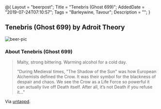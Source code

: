 @{
 Layout = "beerpost";
 Title = "Tenebris (Ghost 699)";
 AddedDate = "2019-07-24T07:10:57";
 Tags = "Barleywine, Tavour";
 Description = "";
 }
 

## Tenebris (Ghost 699) by Adroit Theory

![beer-pic]

### About Tenebris (Ghost 699)

> Malty, strong bittering. Warming alcohol for a cold day.
>
> "During Medieval times, "The Shadow of the Sun" was how European Alchemists defined the Crow. It was their symbol for the blackness of despair and chaos.
> We see the Crow as a Life Force so powerful it can actually live off Death itself. After all, it’s not Death if you refuse it…"

Via [untappd][untappd-url].

[untappd-url]: <https://untappd.com//b/adroit-theory-tenebris-ghost-699/3037308>
[beer-pic]: https://jasonpowley.com/assets/img/2019-07-24-tenebris-ghost-699.jpeg "Tenebris (Ghost 699) by Adroit Theory"
